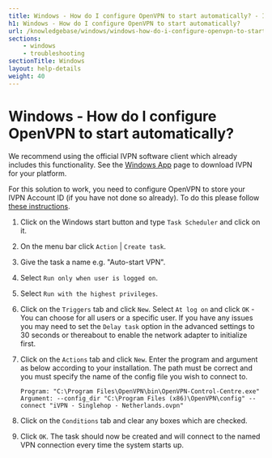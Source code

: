 ```yaml
---
title: Windows - How do I configure OpenVPN to start automatically? - IVPN Help
h1: Windows - How do I configure OpenVPN to start automatically?
url: /knowledgebase/windows/windows-how-do-i-configure-openvpn-to-start-automatically/
sections:
    - windows
    - troubleshooting
sectionTitle: Windows
layout: help-details
weight: 40
---
```

# Windows - How do I configure OpenVPN to start automatically?

<div markdown="1" class="notice notice--info">
We recommend using the official IVPN software client which already includes this functionality. See the <a href="/apps-windows/">Windows App</a> page to download IVPN for your platform.
</div>

For this solution to work, you need to configure OpenVPN to store your IVPN Account ID (if you have not done so already). To do this please follow [these instructions](/knowledgebase/windows/windows-how-do-i-configure-openvpn-to-save-my-password/).

1.  Click on the Windows start button and type `Task Scheduler` and click on it.

2.  On the menu bar click `Action` | `Create task`.

3.  Give the task a name e.g. "Auto-start VPN".

4.  Select `Run only when user is logged on`.

5.  Select `Run with the highest privileges`.

6.  Click on the `Triggers` tab and click `New`. Select `At log on` and click `OK` - You can choose for all users or a specific user. If you have any issues you may need to set the `Delay task` option in the advanced settings to 30 seconds or thereabout to enable the network adapter to initialize first.

7.  Click on the `Actions` tab and click `New`. Enter the program and argument as below according to your installation. The path must be correct and you must specify the name of the config file you wish to connect to.

    ```
    Program: "C:\Program Files\OpenVPN\bin\OpenVPN-Control-Centre.exe" Argument: --config_dir "C:\Program Files (x86)\OpenVPN\config" --connect "iVPN - Singlehop - Netherlands.ovpn"
    ```

8.  Click on the `Conditions` tab and clear any boxes which are checked.

9.  Click `OK`. The task should now be created and will connect to the named VPN connection every time the system starts up.
